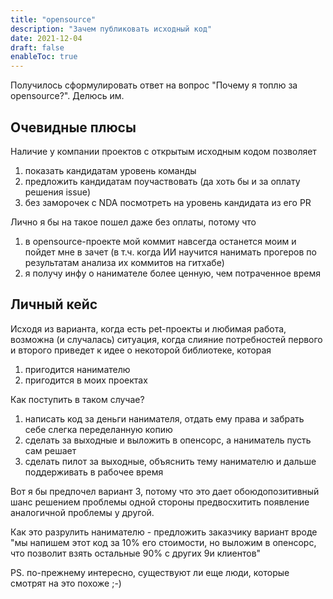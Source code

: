 ```yaml
---
title: "opensource"
description: "Зачем публиковать исходный код"
date: 2021-12-04
draft: false
enableToc: true
---
```


Получилось сформулировать ответ на вопрос "Почему я топлю за opensource?". Делюсь им.

## Очевидные плюсы

Наличие у компании проектов с открытым исходным кодом позволяет

1. показать кандидатам уровень команды
2. предложить кандидатам поучаствовать (да хоть бы и за оплату решения issue)
3. без заморочек с NDA посмотреть на уровень кандидата из его PR

Лично я бы на такое пошел даже без оплаты, потому что

1. в opensource-проекте мой коммит навсегда останется моим и пойдет мне в зачет (в т.ч. когда ИИ научится нанимать прогеров по результатам анализа их коммитов на гитхабе)
2. я получу инфу о нанимателе более ценную, чем потраченное время

## Личный кейс

Исходя из варианта, когда есть pet-проекты и любимая работа, возможна (и случалась) ситуация, когда слияние потребностей первого и второго приведет к идее о некоторой библиотеке, которая

1. пригодится нанимателю
2. пригодится в моих проектах

Как поступить в таком случае?

1. написать код за деньги нанимателя, отдать ему права и забрать себе слегка переделанную копию
2. сделать за выходные и выложить в опенсорс, а наниматель пусть сам решает
3. сделать пилот за выходные, объяснить тему нанимателю и дальше поддерживать в рабочее время

Вот я бы предпочел вариант 3, потому что это дает обоюдопозитивный шанс решением проблемы одной стороны предвосхитить появление аналогичной проблемы у другой.

Как это разрулить нанимателю - предложить заказчику вариант вроде "мы напишем этот код за 10% его стоимости, но выложим в опенсорс, что позволит взять остальные 90% с других 9и клиентов"

PS. по-прежнему интересно, существуют ли еще люди, которые смотрят на это похоже ;-)